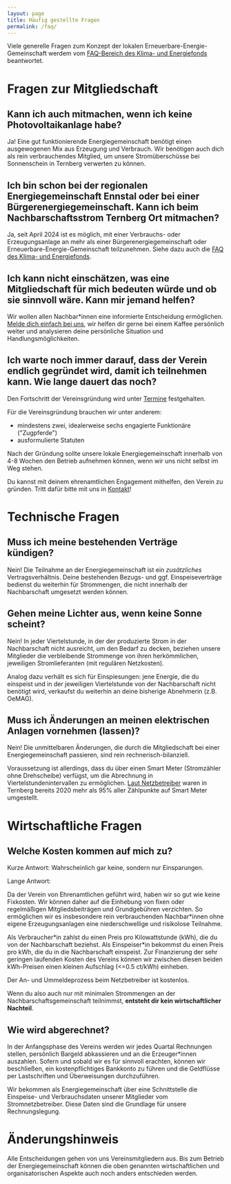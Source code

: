 ```yaml
---
layout: page
title: Häufig gestellte Fragen
permalink: /faq/
---
```


Viele generelle Fragen zum Konzept der lokalen Erneuerbare-Energie-Gemeinschaft werdem vom [FAQ-Bereich des Klima- und Energiefonds](https://energiegemeinschaften.gv.at/faqs/) beantwortet.

# Fragen zur Mitgliedschaft

## Kann ich auch mitmachen, wenn ich keine Photovoltaikanlage habe?

Ja! Eine gut funktionierende Energiegemeinschaft benötigt einen ausgewogenen Mix aus Erzeugung und Verbrauch. Wir benötigen auch dich als rein verbrauchendes Mitglied, um unsere Stromüberschüsse bei Sonnenschein in Ternberg verwerten zu können.

## Ich bin schon bei der regionalen Energiegemeinschaft Ennstal oder bei einer Bürgerenergiegemeinschaft. Kann ich beim Nachbarschaftsstrom Ternberg Ort mitmachen?

Ja, seit April 2024 ist es möglich, mit einer Verbrauchs- oder Erzeugungsanlage an mehr als einer Bürgerenergiegemeinschaft oder Erneuerbare-Energie-Gemeinschaft teilzunehmen. Siehe dazu auch die [FAQ des Klima- und Energiefonds](https://energiegemeinschaften.gv.at/faqs/#teilnahme-energiegemeinschaften).

## Ich kann nicht einschätzen, was eine Mitgliedschaft für mich bedeuten würde und ob sie sinnvoll wäre. Kann mir jemand helfen?

Wir wollen allen Nachbar\*innen eine informierte Entscheidung ermöglichen. [Melde dich einfach bei uns](/kontakt/), wir helfen dir gerne bei einem Kaffee persönlich weiter und analysieren deine persönliche Situation und Handlungsmöglichkeiten.

## Ich warte noch immer darauf, dass der Verein endlich gegründet wird, damit ich teilnehmen kann. Wie lange dauert das noch?

Den Fortschritt der Vereinsgründung wird unter [Termine](/termine/) festgehalten.

Für die Vereinsgründung brauchen wir unter anderem:
- mindestens zwei, idealerweise sechs engagierte Funktionäre ("Zugpferde")
- ausformulierte Statuten

Nach der Gründung sollte unsere lokale Energiegemeinschaft innerhalb von 4-8 Wochen den Betrieb aufnehmen können, wenn wir uns nicht selbst im Weg stehen.

Du kannst mit deinem ehrenamtlichen Engagement mithelfen, den Verein zu gründen. Tritt dafür bitte mit uns in [Kontakt](/kontakt/)!

# Technische Fragen

## Muss ich meine bestehenden Verträge kündigen?

Nein! Die Teilnahme an der Energiegemeinschaft ist ein *zusätzliches* Vertragsverhältnis. Deine bestehenden Bezugs- und ggf. Einspeiseverträge bedienst du weiterhin für Strommengen, die nicht innerhalb der Nachbarschaft umgesetzt werden können.

## Gehen meine Lichter aus, wenn keine Sonne scheint?

Nein! In jeder Viertelstunde, in der der produzierte Strom in der Nachbarschaft nicht ausreicht, um den Bedarf zu decken, beziehen unsere Mitglieder die verbleibende Strommenge von ihren herkömmlichen, jeweiligen Stromlieferanten (mit regulären Netzkosten).

Analog dazu verhält es sich für Einspiesungen: jene Energie, die du einspeist und in der jeweiligen Viertelstunde von der Nachbarschaft nicht benötigt wird, verkaufst du weiterhin an deine bisherige Abnehmerin (z.B. OeMAG).

## Muss ich Änderungen an meinen elektrischen Anlagen vornehmen (lassen)?

Nein! Die unmittelbaren Änderungen, die durch die Mitgliedschaft bei einer Energiegemeinschaft passieren, sind rein rechnerisch-bilanziell.

Voraussetzung ist allerdings, dass du über einen Smart Meter (Stromzähler ohne Drehscheibe) verfügst, um die Abrechnung in Viertelstundenintervallen zu ermöglichen. [Laut Netzbetreiber](https://www.netzooe.at/Themen/Information/smart-meter/Rollout) waren in Ternberg bereits 2020 mehr als 95% aller Zählpunkte auf Smart Meter umgestellt.

# Wirtschaftliche Fragen

## Welche Kosten kommen auf mich zu?

Kurze Antwort: Wahrscheinlich gar keine, sondern nur Einsparungen.

Lange Antwort:

Da der Verein von Ehrenamtlichen geführt wird, haben wir so gut wie keine Fixkosten. Wir können daher auf die Einhebung von fixen oder regelmäßigen Mitgliedsbeiträgen und Grundgebühren verzichten. So ermöglichen wir es insbesondere rein verbrauchenden Nachbar\*innen ohne eigene Erzeugungsanlagen eine niederschwellige und risikolose Teilnahme.

Als Verbraucher\*in zahlst du einen Preis pro Kilowattstunde (kWh), die du von der Nachbarschaft beziehst. Als Einspeiser\*in bekommst du einen Preis pro kWh, die du in die Nachbarschaft einspeist. Zur Finanzierung der sehr geringen laufenden Kosten des Vereins können wir zwischen diesen beiden kWh-Preisen einen kleinen Aufschlag (<=0.5 ct/kWh) einheben.

Der An- und Ummeldeprozess beim Netzbetreiber ist kostenlos.

Wenn du also auch nur mit minimalen Strommengen an der Nachbarschaftsgemeinschaft teilnimmst, **entsteht dir kein wirtschaftlicher Nachteil**.

## Wie wird abgerechnet?

In der Anfangsphase des Vereins werden wir jedes Quartal Rechnungen stellen, persönlich Bargeld abkassieren und an die Erzeuger\*innen auszahlen. Sofern und sobald wir es für sinnvoll erachten, können wir beschließen, ein kostenpflichtiges Bankkonto zu führen und die Geldflüsse per Lastschriften und Überweisungen durchzuführen.

Wir bekommen als Energiegemeinschaft über eine Schnittstelle die Einspeise- und Verbrauchsdaten unserer Mitglieder vom Stromnetzbetreiber. Diese Daten sind die Grundlage für unsere Rechnungslegung.

# Änderungshinweis

Alle Entscheidungen gehen von uns Vereinsmitgliedern aus. Bis zum Betrieb der Energiegemeinschaft können die oben genannten wirtschaftlichen und organisatorischen Aspekte auch noch anders entschieden werden.

